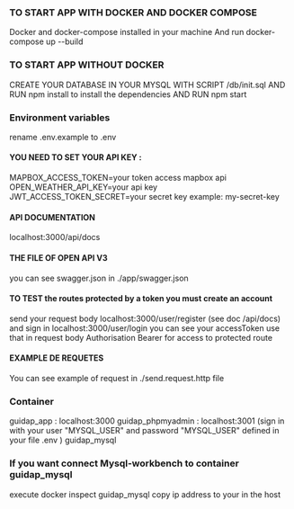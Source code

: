 ### TO START APP WITH DOCKER AND DOCKER COMPOSE
Docker and docker-compose installed in your machine
And run docker-compose up --build

### TO START APP WITHOUT DOCKER
CREATE YOUR DATABASE IN YOUR MYSQL WITH SCRIPT /db/init.sql
AND RUN npm install to install the dependencies
AND RUN npm start 

### Environment variables
rename .env.example to .env

#### YOU NEED TO SET YOUR API KEY :
MAPBOX_ACCESS_TOKEN=your token access mapbox api
OPEN_WEATHER_API_KEY=your api key
JWT_ACCESS_TOKEN_SECRET=your secret key example: my-secret-key

#### API DOCUMENTATION
localhost:3000/api/docs

#### THE FILE OF OPEN API V3
you can see swagger.json in ./app/swagger.json

#### TO TEST the routes protected by a token you must create an account
send your request body localhost:3000/user/register (see doc /api/docs)
and sign in localhost:3000/user/login
you can see your accessToken
use that in request body Authorisation Bearer for access to protected route

#### EXAMPLE DE REQUETES 
You can see example of request in ./send.request.http file


### Container
  guidap_app  : localhost:3000
  guidap_phpmyadmin : localhost:3001 (sign in with your user "MYSQL_USER" and password "MYSQL_USER" defined in your file .env )
  guidap_mysql 

### If you want connect Mysql-workbench to container guidap_mysql
   execute docker inspect guidap_mysql
   copy ip address to your in the host 

